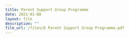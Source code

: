 ```yaml
---
title: Parent Support Group Programme
date: 2021-01-08
layout: file
description: ""
file_url: /files/6 Parent Support Group Programme.pdf
---
```

